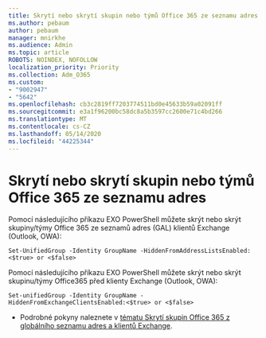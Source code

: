```yaml
---
title: Skrytí nebo skrytí skupin nebo týmů Office 365 ze seznamu adres
ms.author: pebaum
author: pebaum
manager: mnirkhe
ms.audience: Admin
ms.topic: article
ROBOTS: NOINDEX, NOFOLLOW
localization_priority: Priority
ms.collection: Adm_O365
ms.custom:
- "9002947"
- "5642"
ms.openlocfilehash: cb3c2819ff7203774511bd0e45633b59a02091ff
ms.sourcegitcommit: e3a1f96200bc58dc8a5b3597cc2600e71c4bd266
ms.translationtype: MT
ms.contentlocale: cs-CZ
ms.lasthandoff: 05/14/2020
ms.locfileid: "44225344"
---
```

# <a name="hide-or-un-hide-office-365-groups-or-teams-from-address-list"></a>Skrytí nebo skrytí skupin nebo týmů Office 365 ze seznamu adres

Pomocí následujícího příkazu EXO PowerShell můžete skrýt nebo skrýt skupiny/týmy Office 365 ze seznamů adres (GAL) klientů Exchange (Outlook, OWA):

`
    Set-UnifiedGroup -Identity GroupName -HiddenFromAddressListsEnabled:<$true> or <$false>
`

Pomocí následujícího příkazu EXO PowerShell můžete skrýt nebo skrýt skupinu/týmy Office365 před klienty Exchange (Outlook, OWA):

`
    Set-unifiedGroup -Identity GroupName -HiddenFromExchangeClientsEnabled:<$true> or <$false>
`

- Podrobné pokyny naleznete v [tématu Skrytí skupin Office 365 z globálního seznamu adres a klientů Exchange](https://docs.microsoft.com/schooldatasync/hide-office-365-groups-from-the-gal).

